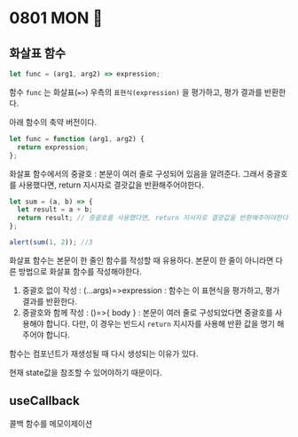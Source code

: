 # 0801 MON 🥩

## 화살표 함수

```javascript
let func = (arg1, arg2) => expression;
```

함수 `func` 는 화살표(`=>`) 우측의 `표현식(expression)` 을 평가하고, 평가 결과를 반환한다.

아래 함수의 축약 버전이다.

```javascript
let func = function (arg1, arg2) {
  return expression;
};
```

화살표 함수에서의 중괄호 : 본문이 여러 줄로 구성되어 있음을 알려준다.
그래서 중괄호를 사용했다면, return 지시자로 결괏값을 반환해주어야한다.

```javascript
let sum = (a, b) => {
  let result = a + b;
  return result; // 중괄호를 사용했다면, return 지시자로 결괏값을 반환해주어야한다.
};

alert(sum(1, 2)); //3
```

화살표 함수는 본문이 한 줄인 함수를 작성할 때 유용하다. 본문이 한 줄이 아니라면 다른 방법으로 화살표 함수를 작성해야한다.

1. 중괄호 없이 작성 : (...args)=>expression : 함수는 이 표현식을 평가하고, 평가 결과를 반환한다.
2. 중괄호와 함께 작성 : ()=>{ body } : 본문이 여러 줄로 구성되었다면 중괄호를 사용해야 합니다. 다만, 이 경우는 반드시 `return` 지시자를 사용해 반환 값을 명기 해 주어야 합니다.

함수는 컴포넌트가 재생성될 때 다시 생성되는 이유가 있다.

현재 state값을 참조할 수 있어야하기 때문이다.

## useCallback

콜백 함수를 메모이제이션
